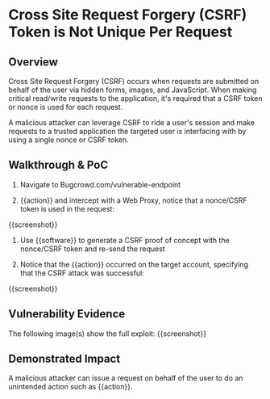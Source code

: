 # Cross Site Request Forgery (CSRF) Token is Not Unique Per Request

## Overview
Cross Site Request Forgery (CSRF) occurs when requests are submitted on behalf of the user via hidden forms, images, and JavaScript. When making critical read/write requests to the application, it's required that a CSRF token or nonce is used for each request.

A malicious attacker can leverage CSRF to ride a user's session and make requests to a trusted application the targeted user is interfacing with by using a single nonce or CSRF token.

<!--
**Please replace text in each section below**

HTTPS not Available or HTTP by default on Login Page Vulnerability Report

Resources:

- <https://owasp.org/www-project-top-ten/2017/A3_2017-Sensitive_Data_Exposure>
-->

## Walkthrough & PoC

<!-- Provide a step-by-step walkthrough on how to access the vulnerable injection point, and how to exploit the vulnerability.
Adding a dot-pointed walkthrough with relevant screenshots will speed triage time and result in faster rewards!

Example:

1. Browse to the URL <www.inscope.com/login>
1. Attempt to sign into the website using the login button
1. Observe the page running on HTTP as default

1. Run the following command on a machine with cURL installed
```bash
curl -I www.inscope.com/login
```
1. Observe the repsonse showing a 200 OK on the HTTP response

 -->

1. Navigate to Bugcrowd.com/vulnerable-endpoint

1. {{action}} and intercept with a Web Proxy, notice that a nonce/CSRF token is used in the request:

{{screenshot}}

1. Use {{software}} to generate a CSRF proof of concept with the nonce/CSRF token and re-send the request

1. Notice that the {{action}} occurred on the target account, specifying that the CSRF attack was successful:

{{screenshot}}

## Vulnerability Evidence

<!-- 
Your submission MUST include evidence of the vulnerability and not be theoretical in nature.

This can include a cURL response from the website showing that HTTP is default or HTTPS is not avalible.
 -->

The following image(s) show the full exploit:
{{screenshot}}

## Demonstrated Impact
<!--
Demonstrating increased impact results in higher rewards! 

Credentials transmitted over HTTP are transmitted in Plaintext, allowing any attacker to intercept these requests, and obtain the login credentials for that user. 
-->

A malicious attacker can issue a request on behalf of the user to do an unintended action such as {{action}}.


